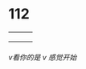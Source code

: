 # 112

|      |      |      |
| ---- | ---- | ---- |
|      |      |      |
|      |      |      |
|      |      |      |

###### v看你的是 v 感觉开始

